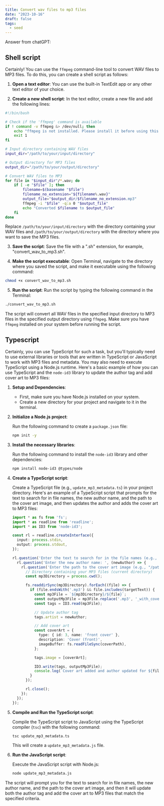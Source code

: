 ```yaml
---
title: Convert wav files to mp3 files
date: "2023-10-16"
draft: false
tags:
  - seed
---
```


Answer from chatGPT:

## Shell script

Certainly! You can use the `ffmpeg` command-line tool to convert WAV files to MP3 files. To do this, you can create a shell script as follows:

1. **Open a text editor**: You can use the built-in TextEdit app or any other text editor of your choice.

2. **Create a new shell script**: In the text editor, create a new file and add the following lines:

```bash
#!/bin/bash

# Check if the 'ffmpeg' command is available
if ! command -v ffmpeg &> /dev/null; then
    echo "ffmpeg is not installed. Please install it before using this script."
    exit 1
fi

# Input directory containing WAV files
input_dir="/path/to/your/input/directory"

# Output directory for MP3 files
output_dir="/path/to/your/output/directory"

# Convert WAV files to MP3
for file in "$input_dir"/*.wav; do
    if [ -e "$file" ]; then
        filename=$(basename "$file")
        filename_no_extension="${filename%.wav}"
        output_file="$output_dir/$filename_no_extension.mp3"
        ffmpeg -i "$file" -q:a 0 "$output_file"
        echo "Converted $filename to $output_file"
    fi
done
```

Replace `/path/to/your/input/directory` with the directory containing your WAV files and `/path/to/your/output/directory` with the directory where you want to save the MP3 files.

3. **Save the script**: Save the file with a ".sh" extension, for example, "convert_wav_to_mp3.sh".

4. **Make the script executable**: Open Terminal, navigate to the directory where you saved the script, and make it executable using the following command:

```bash
chmod +x convert_wav_to_mp3.sh
```

5. **Run the script**: Run the script by typing the following command in the Terminal:

```bash
./convert_wav_to_mp3.sh
```

The script will convert all WAV files in the specified input directory to MP3 files in the specified output directory using `ffmpeg`. Make sure you have `ffmpeg` installed on your system before running the script.


## Typescript

Certainly, you can use TypeScript for such a task, but you'll typically need to use external libraries or tools that are written in TypeScript or JavaScript to work with MP3 files and metadata. You may also need to execute TypeScript using a Node.js runtime. Here's a basic example of how you can use TypeScript and the `node-id3` library to update the author tag and add cover art to MP3 files:

1. **Setup and Dependencies**:

   - First, make sure you have Node.js installed on your system.
   - Create a new directory for your project and navigate to it in the terminal.

2. **Initialize a Node.js project**:

   Run the following command to create a `package.json` file:

   ```bash
   npm init -y
   ```

3. **Install the necessary libraries**:

   Run the following command to install the `node-id3` library and other dependencies:

   ```bash
   npm install node-id3 @types/node
   ```

4. **Create a TypeScript script**:

   Create a TypeScript file (e.g., `update_mp3_metadata.ts`) in your project directory. Here's an example of a TypeScript script that prompts for the text to search for in file names, the new author name, and the path to the cover art image, and then updates the author and adds the cover art to MP3 files:

   ```typescript
   import * as fs from 'fs';
   import * as readline from 'readline';
   import * as ID3 from 'node-id3';

   const rl = readline.createInterface({
     input: process.stdin,
     output: process.stdout,
   });

   rl.question('Enter the text to search for in the file names (e.g., "EV"): ', (targetText) => {
     rl.question('Enter the new author name: ', (newAuthor) => {
       rl.question('Enter the path to the cover art image (e.g., "/path/to/cover.jpg"): ', (coverPath) => {
         // Directory containing your MP3 files (current directory)
         const mp3Directory = process.cwd();

         fs.readdirSync(mp3Directory).forEach((file) => {
           if (file.endsWith('.mp3') && file.includes(targetText)) {
             const mp3File = `${mp3Directory}/${file}`;
             const outputMp3File = mp3File.replace('.mp3', '_with_cover.mp3');
             const tags = ID3.read(mp3File);

             // Update author tag
             tags.artist = newAuthor;

             // Add cover art
             const coverArt = {
               type: { id: 3, name: 'front cover' },
               description: 'Cover (front)',
               imageBuffer: fs.readFileSync(coverPath),
             };

             tags.image = [coverArt];

             ID3.write(tags, outputMp3File);
             console.log(`Cover art added and author updated for ${file}`);
           }
         });

         rl.close();
       });
     });
   });
   ```

5. **Compile and Run the TypeScript script**:

   Compile the TypeScript script to JavaScript using the TypeScript compiler (`tsc`) with the following command:

   ```bash
   tsc update_mp3_metadata.ts
   ```

   This will create a `update_mp3_metadata.js` file.

6. **Run the JavaScript script**:

   Execute the JavaScript script with Node.js:

   ```bash
   node update_mp3_metadata.js
   ```

The script will prompt you for the text to search for in file names, the new author name, and the path to the cover art image, and then it will update both the author tag and add the cover art to MP3 files that match the specified criteria.
